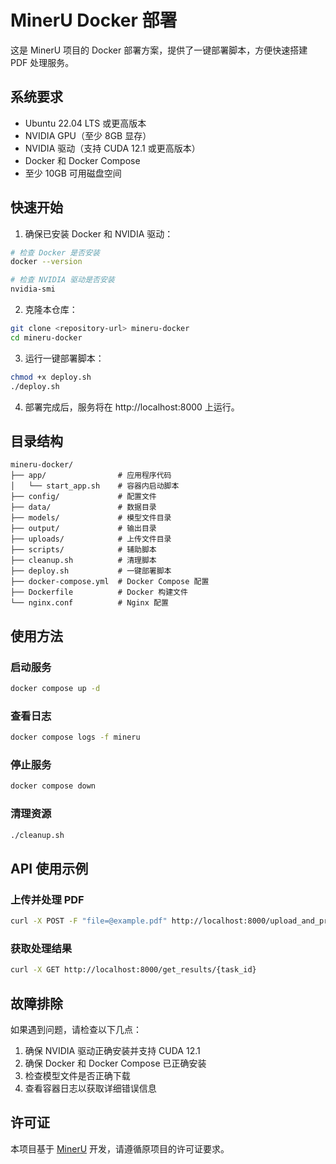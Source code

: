 # MinerU Docker 部署

这是 MinerU 项目的 Docker 部署方案，提供了一键部署脚本，方便快速搭建 PDF 处理服务。

## 系统要求

- Ubuntu 22.04 LTS 或更高版本
- NVIDIA GPU（至少 8GB 显存）
- NVIDIA 驱动（支持 CUDA 12.1 或更高版本）
- Docker 和 Docker Compose
- 至少 10GB 可用磁盘空间

## 快速开始

1. 确保已安装 Docker 和 NVIDIA 驱动：

```bash
# 检查 Docker 是否安装
docker --version

# 检查 NVIDIA 驱动是否安装
nvidia-smi
```

2. 克隆本仓库：

```bash
git clone <repository-url> mineru-docker
cd mineru-docker
```

3. 运行一键部署脚本：

```bash
chmod +x deploy.sh
./deploy.sh
```

4. 部署完成后，服务将在 http://localhost:8000 上运行。

## 目录结构

```
mineru-docker/
├── app/                # 应用程序代码
│   └── start_app.sh    # 容器内启动脚本
├── config/             # 配置文件
├── data/               # 数据目录
├── models/             # 模型文件目录
├── output/             # 输出目录
├── uploads/            # 上传文件目录
├── scripts/            # 辅助脚本
├── cleanup.sh          # 清理脚本
├── deploy.sh           # 一键部署脚本
├── docker-compose.yml  # Docker Compose 配置
├── Dockerfile          # Docker 构建文件
└── nginx.conf          # Nginx 配置
```

## 使用方法

### 启动服务

```bash
docker compose up -d
```

### 查看日志

```bash
docker compose logs -f mineru
```

### 停止服务

```bash
docker compose down
```

### 清理资源

```bash
./cleanup.sh
```

## API 使用示例

### 上传并处理 PDF

```bash
curl -X POST -F "file=@example.pdf" http://localhost:8000/upload_and_process_pdf/
```

### 获取处理结果

```bash
curl -X GET http://localhost:8000/get_results/{task_id}
```

## 故障排除

如果遇到问题，请检查以下几点：

1. 确保 NVIDIA 驱动正确安装并支持 CUDA 12.1
2. 确保 Docker 和 Docker Compose 已正确安装
3. 检查模型文件是否正确下载
4. 查看容器日志以获取详细错误信息

## 许可证

本项目基于 [MinerU](https://github.com/opendatalab/MinerU) 开发，请遵循原项目的许可证要求。 